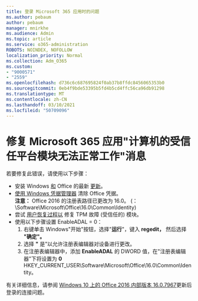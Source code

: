 ```yaml
---
title: 登录 Microsoft 365 应用时的问题
ms.author: pebaum
author: pebaum
manager: mnirkhe
ms.audience: Admin
ms.topic: article
ms.service: o365-administration
ROBOTS: NOINDEX, NOFOLLOW
localization_priority: Normal
ms.collection: Adm_O365
ms.custom:
- "9000571"
- "2559"
ms.openlocfilehash: d736c6c687695824f0ab37b8ffdc8456065353b0
ms.sourcegitcommit: 0eb4f9bde53395b5fd4b5cd4ffc56ca96db91298
ms.translationtype: MT
ms.contentlocale: zh-CN
ms.lasthandoff: 03/10/2021
ms.locfileid: "50709096"
---
```

# <a name="fixing-the-microsoft-365-apps-your-computers-trusted-platform-module-is-not-functioning-properly-message"></a>修复 Microsoft 365 应用"计算机的受信任平台模块无法正常工作"消息

若要修复此错误，请使用以下步骤：

- 安装 Windows [和](https://support.microsoft.com/help/4027667/windows-10-update) Office 的最新 [更新](https://support.office.com/article/update-office-and-your-computer-with-microsoft-update-2ab296f3-7f03-43a2-8e50-46de917611c5)。
- [使用 Windows 凭据管理器](https://docs.microsoft.com/office/troubleshoot/office-suite-issues/another-account-already-signed-in#step-4-clear-cached-credentials-on-the-computer) 清除 Office 凭据。<br/>
    **注意：** Office 2016 的注册表路径已更改为 16.0。  (：\Software\Microsoft\Office\16.0\Common\Identity\)
- 尝试 [用户恢复过程以](https://docs.microsoft.com/office365/troubleshoot/administration/connection-issue-when-sign-in-office-2016#symptom-2) 修复 TPM 故障 (受信任的) 模块。
- 使用以下步骤设置 EnableADAL = 0：  
    1. 右键单击 Windows"开始"按钮，选择"**运行**"，键入 **regedit，** 然后选择 **"确定"。**
    2. 选择 **"** 是"以允许注册表编辑器对设备进行更改。
    3. 在注册表编辑器中，添加 **EnableADAL** 的 DWORD 值，在"注册表编辑器"下将设置为 **0** HKEY_CURRENT_USER\Software\Microsoft\Office\16.0\Common\Identity。

有关详细信息，请参阅 [Windows 10 上的 Office 2016 内部版本 16.0.7967](https://docs.microsoft.com/office365/troubleshoot/administration/connection-issue-when-sign-in-office-2016)更新后登录的连接问题。